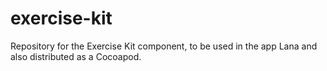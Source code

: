 # exercise-kit
Repository for the Exercise Kit component, to be used in the app Lana and also distributed as a Cocoapod.
